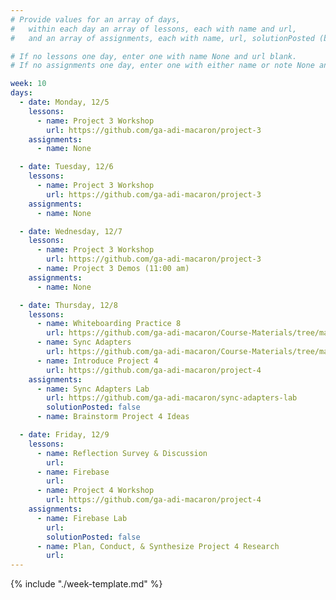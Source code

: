 ```yaml
---
# Provide values for an array of days,
#   within each day an array of lessons, each with name and url,
#   and an array of assignments, each with name, url, solutionPosted (boolean) and note.

# If no lessons one day, enter one with name None and url blank.
# If no assignments one day, enter one with either name or note None and url blank.

week: 10
days:
  - date: Monday, 12/5
    lessons:
      - name: Project 3 Workshop
        url: https://github.com/ga-adi-macaron/project-3
    assignments:
      - name: None

  - date: Tuesday, 12/6
    lessons:
      - name: Project 3 Workshop
        url: https://github.com/ga-adi-macaron/project-3
    assignments:
      - name: None

  - date: Wednesday, 12/7
    lessons:
      - name: Project 3 Workshop
        url: https://github.com/ga-adi-macaron/project-3
      - name: Project 3 Demos (11:00 am)
    assignments:
      - name: None

  - date: Thursday, 12/8
    lessons:
      - name: Whiteboarding Practice 8
        url: https://github.com/ga-adi-macaron/Course-Materials/tree/master/lessons/computer-science-and-interview-prep/whiteboarding-practice-8
      - name: Sync Adapters
        url: https://github.com/ga-adi-macaron/Course-Materials/tree/master/lessons/android-technologies-and-services/sync-adapters-lesson
      - name: Introduce Project 4
        url: https://github.com/ga-adi-macaron/project-4
    assignments:
      - name: Sync Adapters Lab
        url: https://github.com/ga-adi-macaron/sync-adapters-lab
        solutionPosted: false
      - name: Brainstorm Project 4 Ideas

  - date: Friday, 12/9
    lessons:
      - name: Reflection Survey & Discussion
        url: 
      - name: Firebase
        url: 
      - name: Project 4 Workshop
        url: https://github.com/ga-adi-macaron/project-4
    assignments:
      - name: Firebase Lab
        url: 
        solutionPosted: false
      - name: Plan, Conduct, & Synthesize Project 4 Research
        url: 
---
```


{% include "./week-template.md" %}
